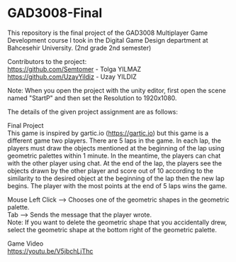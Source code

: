 # GAD3008-Final
This repository is the final project of the GAD3008 Multiplayer Game Development course I took in the Digital Game Design department at Bahcesehir University. (2nd grade 2nd semester)

Contributors to the project:      
https://github.com/Semtomer - Tolga YILMAZ      
https://github.com/UzayYildiz - Uzay YILDIZ    

Note: When you open the project with the unity editor, first open the scene named "StartP" and then set the Resolution to 1920x1080.

The details of the given project assignment are as follows:

Final Project       
This game is inspired by gartic.io (https://gartic.io) but this game is a different game two players. There are 5 laps in the game. In each lap, the players must draw the objects mentioned at the beginning of the lap using geometric palettes within 1 minute. In the meantime, the players can chat with the other player using chat. At the end of the lap, the players see the objects drawn by the other player and score out of 10 according to the similarity to the desired object at the beginning of the lap then the new lap begins. The player with the most points at the end of 5 laps wins the game. 

Mouse Left Click --> Chooses one of the geometric shapes in the geometric palette.    
Tab --> Sends the message that the player wrote.      
Note: If you want to delete the geometric shape that you accidentally drew, select the geometric shape at the bottom right of the geometric palette.    

Game Video          
https://youtu.be/V5jbchLjThc
